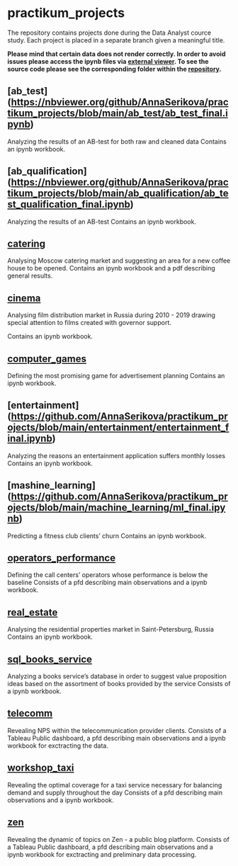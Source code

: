 # practikum_projects

The repository contains projects done during the Data Analyst cource study.
Each project is placed in a separate branch given a meaningful title.

**Please mind that certain data does not render correctly. In order to avoid issues please access the ipynb files via [external viewer](https://nbviewer.org/). To see the source code please see the corresponding folder within the [repository](https://github.com/AnnaSerikova/practikum_projects).**

## [ab_test] (https://nbviewer.org/github/AnnaSerikova/practikum_projects/blob/main/ab_test/ab_test_final.ipynb)
Analyzing the results of an AB-test for both raw and cleaned data
Contains an ipynb workbook.

## [ab_qualification] (https://nbviewer.org/github/AnnaSerikova/practikum_projects/blob/main/ab_qualification/ab_test_qualification_final.ipynb)
Analyzing the results of an AB-test
Contains an ipynb workbook.

## [catering](https://nbviewer.org/github/AnnaSerikova/practikum_projects/blob/main/catering/catering.ipynb)

Analysing Moscow catering market and suggesting an area for a new coffee house to be opened.
Contains an ipynb workbook and a pdf describing general results.

## [cinema](https://github.com/AnnaSerikova/practikum_projects/blob/main/cinema/cinema.ipynb)

Analysing film distribution market in Russia during 2010 - 2019 drawing special attention to films created with governor support.

Contains an ipynb workbook.

## [computer_games](https://github.com/AnnaSerikova/practikum_projects/blob/main/computer_games/computer_games_final.ipynb)

Defining the most promising game for advertisement planning
Contains an ipynb workbook.

## [entertainment] (https://github.com/AnnaSerikova/practikum_projects/blob/main/entertainment/entertainment_final.ipynb)

Analyzing the reasons an entertainment application suffers monthly losses
Contains an ipynb workbook.

## [mashine_learning] (https://github.com/AnnaSerikova/practikum_projects/blob/main/machine_learning/ml_final.ipynb)

Predicting a fitness club clients’ churn
Contains an ipynb workbook.

## [operators_performance](https://nbviewer.org/github/AnnaSerikova/practikum_projects/blob/main/operators_performance/operators_performance_final.ipynb)

Defining the call centers’ operators whose performance is below the baseline
Consists of a pfd describing main observations and a ipynb workbook.

## [real_estate](https://nbviewer.org/github/AnnaSerikova/practikum_projects/blob/main/real_estate/real_estate.ipynb)

Analysing the residential properties market in Saint-Petersburg, Russia
Contains an ipynb workbook.

## [sql_books_service](https://nbviewer.org/github/AnnaSerikova/practikum_projects/blob/main/sql/books_service_sql_final.ipynb)

Analyzing a books service’s database in order to suggest value proposition ideas based on the assortment of books provided by the service
Consists of a ipynb workbook.

## [telecomm](https://nbviewer.org/github/AnnaSerikova/practikum_projects/blob/main/telecomm/telecomm.ipynb)

Revealing NPS within the telecommunication provider clients.
Consists of a Tableau Public dashboard, a pfd describing main observations and a ipynb workbook for exctracting the data.

## [workshop_taxi](https://nbviewer.org/github/AnnaSerikova/practikum_projects/blob/main/workshop_taxi/workshop_taxi_final.ipynb)

Revealing the optimal coverage for a taxi service necessary for balancing demand and supply throughout the day
Consists of a pfd describing main observations and a ipynb workbook.

## [zen](https://nbviewer.org/github/AnnaSerikova/practikum_projects/blob/main/zen/zen.ipynb)

Revealing the dynamic of topics on Zen - a public blog platform.
Consists of a Tableau Public dashboard, a pfd describing main observations and a ipynb workbook for exctracting and preliminary data processing.
